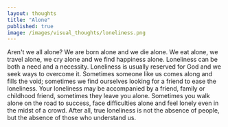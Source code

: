 ```yaml
---
layout: thoughts
title: "Alone"
published: true
image: /images/visual_thoughts/loneliness.png
---
```


Aren't we all alone? We are born alone and we die alone. We eat alone, we travel alone, we cry alone and we find happiness alone. Loneliness can be both a need and a necessity. Loneliness is usually reserved for God and we seek ways to overcome it. Sometimes someone like us comes along and fills the void; sometimes we find ourselves looking for a friend to ease the loneliness. Your loneliness may be accompanied by a friend, family or childhood friend, sometimes they leave you alone. Sometimes you walk alone on the road to success, face difficulties alone and feel lonely even in the midst of a crowd. After all, true loneliness is not the absence of people, but the absence of those who understand us.